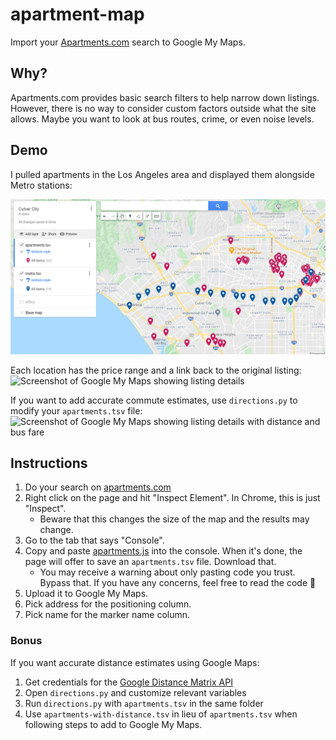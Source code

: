 # apartment-map

Import your [Apartments.com](apartments.com) search to Google My Maps.

## Why?

Apartments.com provides basic search filters to help narrow down listings. However, there is no way to consider custom factors outside what the site allows. Maybe you want to look at bus routes, crime, or even noise levels.

## Demo

I pulled apartments in the Los Angeles area and displayed them alongside Metro stations:

![Screenshot of Google My Maps](screenshot.png)

Each location has the price range and a link back to the original listing: ![Screenshot of Google My Maps showing listing details](https://user-images.githubusercontent.com/11097096/118912172-5ce5e280-b8f5-11eb-8c85-3b13b3416b71.png)

If you want to add accurate commute estimates, use `directions.py` to modify your `apartments.tsv` file: ![Screenshot of Google My Maps showing listing details with distance and bus fare](https://user-images.githubusercontent.com/11097096/118912388-bbab5c00-b8f5-11eb-8917-15928f0d1387.png)


## Instructions

1. Do your search on [apartments.com](https://apartments.com)
1. Right click on the page and hit "Inspect Element". In Chrome, this is just "Inspect".
    * Beware that this changes the size of the map and the results may change.
1. Go to the tab that says "Console".
1. Copy and paste [apartments.js](https://raw.githubusercontent.com/sameer/apartment-map/main/apartments.js) into the console. When it's done, the page will offer to save an `apartments.tsv` file. Download that.
    * You may receive a warning about only pasting code you trust. Bypass that. If you have any concerns, feel free to read the code 🙂
1. Upload it to Google My Maps.
1. Pick address for the positioning column.
1. Pick name for the marker name column.

### Bonus

If you want accurate distance estimates using Google Maps:

1. Get credentials for the [Google Distance Matrix API](https://developers.google.com/maps/documentation/distance-matrix/start)
1. Open `directions.py` and customize relevant variables
1. Run `directions.py` with `apartments.tsv` in the same folder
1. Use `apartments-with-distance.tsv` in lieu of `apartments.tsv` when following steps to add to Google My Maps.
